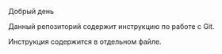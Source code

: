 Добрый день

Данный репозиторий содержит инструкцию по работе с Git.

Инструкция содержится в отдельном файле.
